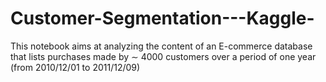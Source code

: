 # Customer-Segmentation---Kaggle-
This notebook aims at analyzing the content of an E-commerce database that lists purchases made by  ∼  4000 customers over a period of one year (from 2010/12/01 to 2011/12/09)
